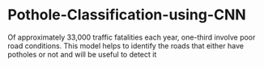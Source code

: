 # Pothole-Classification-using-CNN

Of approximately 33,000 traffic fatalities each year, one-third involve poor road conditions.
This model helps to identify the roads that either have potholes or not and will be useful to detect it
